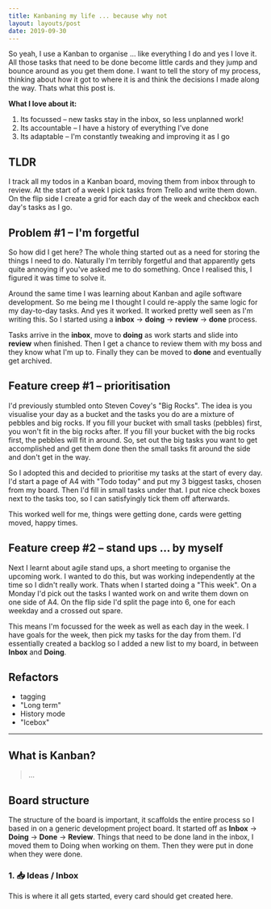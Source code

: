 ```yaml
---
title: Kanbaning my life ... because why not
layout: layouts/post
date: 2019-09-30
---
```


So yeah, I use a Kanban to organise ... like everything I do and yes I love it.
All those tasks that need to be done become little cards and they jump and bounce around as you get them done.
I want to tell the story of my process, thinking about how it got to where it is
and think the decisions I made along the way.
Thats what this post is.

**What I love about it:**

1. Its focussed – new tasks stay in the inbox, so less unplanned work!
2. Its accountable – I have a history of everything I've done
3. Its adaptable – I'm constantly tweaking and improving it as I go

## TLDR

I track all my todos in a Kanban board, moving them from inbox through to review.
At the start of a week I pick tasks from Trello and write them down.
On the flip side I create a grid for each day of the week and checkbox each day's tasks as I go.

## Problem #1 – I'm forgetful

So how did I get here?
The whole thing started out as a need for storing the things I need to do.
Naturally I'm terribly forgetful and that apparently gets quite annoying if you've asked me to do something.
Once I realised this, I figured it was time to solve it.

Around the same time I was learning about Kanban and agile software development.
So me being me I thought I could re-apply the same logic for my day-to-day tasks.
And yes it worked. It worked pretty well seen as I'm writing this.
So I started using a **inbox** → **doing** → **review** → **done** process.

Tasks arrive in the **inbox**,
move to **doing** as work starts
and slide into **review** when finished.
Then I get a chance to review them with my boss and they know what I'm up to.
Finally they can be moved to **done** and eventually get archived.

## Feature creep #1 – prioritisation

I'd previously stumbled onto Steven Covey's "Big Rocks".
The idea is you visualise your day as a bucket and the tasks you do are a mixture of pebbles and big rocks.
If you fill your bucket with small tasks (pebbles) first, you won't fit in the big rocks after.
If you fill your bucket with the big rocks first, the pebbles will fit in around.
So, set out the big tasks you want to get accomplished and get them done
then the small tasks fit around the side and don't get in the way.

So I adopted this and decided to prioritise my tasks at the start of every day.
I'd start a page of A4 with "Todo today" and put my 3 biggest tasks, chosen from my board.
Then I'd fill in small tasks under that.
I put nice check boxes next to the tasks too,
so I can satisfyingly tick them off afterwards.

This worked well for me, things were getting done, cards were getting moved, happy times.

<!-- So that didn't really solve problem #1, it was more of a sidetrack
but it's important to the whole story so I'll keep it in.
So I have this paper-based system to prioritise what I do on each day,
but where does it pull tasks from?
Now I needed something to pull those tasks from,
sure I had a rough idea in my head but, well problem #1 still exists. -->

## Feature creep #2 – stand ups ... by myself

Next I learnt about agile stand ups, a short meeting to organise the upcoming work.
I wanted to do this, but was working independently at the time so I didn't really work.
Thats when I started doing a "This week".
On a Monday I'd pick out the tasks I wanted work on and write them down on one side of A4.
On the flip side I'd split the page into 6, one for each weekday and a crossed out spare.

This means I'm focussed for the week as well as each day in the week.
I have goals for the week, then pick my tasks for the day from them.
I'd essentially created a backlog so I added a new list to my board, in between **Inbox** and **Doing**.

## Refactors

- tagging
- "Long term"
- History mode
- "Icebox"

---

## What is Kanban?

> ...

## Board structure

The structure of the board is important, it scaffolds the entire process so I based in on a generic development project board.
It started off as **Inbox** → **Doing** → **Done** → **Review**.
Things that need to be done land in the inbox,
I moved them to Doing when working on them.
Then they were put in done when they were done.

### 1. 📥 Ideas / Inbox

This is where it all gets started, every card should get created here.

